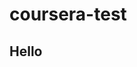 # coursera-test
<html>
  <head>
    <title>coursera-test</title>
  </head>
  <body>
    <h2>Hello</h2>
  </body>
</html>

